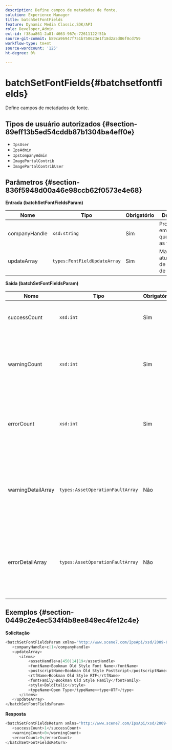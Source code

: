 ```yaml
---
description: Define campos de metadados de fonte.
solution: Experience Manager
title: batchSetFontFields
feature: Dynamic Media Classic,SDK/API
role: Developer,Admin
exl-id: f38aa861-2a81-4663-967e-72611122f51b
source-git-commit: b89ca96947f751b750623e1f18d2a5d86f0cd759
workflow-type: tm+mt
source-wordcount: '125'
ht-degree: 0%

---
```


# batchSetFontFields{#batchsetfontfields}

Define campos de metadados de fonte.

## Tipos de usuário autorizados {#section-89eff13b5ed54cddb87b1304ba4eff0e}

* `IpsUser`
* `IpsAdmin`
* `IpsCompanyAdmin`
* `ImagePortalContrib`
* `ImagePortalContribUser`

## Parâmetros {#section-836f5948d00a46e98ccb62f0573e4e68}

**Entrada (batchSetFontFieldsParam)**

| Nome | Tipo | Obrigatório | Descrição |
|---|---|---|---|
| companyHandle | `xsd:string` | Sim | Processe a empresa que contém as fontes. |
| updateArray | `types:FontFieldUpdateArray` | Sim | Matriz de atualizações de campo de fonte. |

**Saída (batchSetFontFieldsParam)**

| Nome | Tipo | Obrigatório | Descrição |
|---|---|---|---|
| successCount | `xsd:int` | Sim | O número de campos de fonte definidos com êxito. |
| warningCount | `xsd:int` | Sim | Número de avisos gerados quando a operação tentou definir campos de fonte. |
| errorCount | `xsd:int` | Sim | Número de erros gerados quando a operação tentou definir campos de fonte. |
| warningDetailArray | `types:AssetOperationFaultArray` | Não | A matriz de detalhes associados aos ativos que geraram avisos quando a operação tentou aplicar as atualizações. |
| errorDetailArray | `types:AssetOperationFaultArray` | Não | A matriz de detalhes associados aos ativos que geraram erros quando a operação tentou aplicar as atualizações. |

## Exemplos {#section-0449c2e4ec534f4b8ee849ec4fe12c4e}

**Solicitação**

```javascript {.line-numbers}
<batchSetFontFieldsParam xmlns="http://www.scene7.com/IpsApi/xsd/2009-07-31">
   <companyHandle>c|1</companyHandle>
   <updateArray>
      <items>
          <assetHandle>a|450|14|19</assetHandle>
          <fontName>Bookman Old Style Font Name</fontName>
          <postscriptName>Bookman Old Style PostScript</postscriptName>
          <rtfName>Bookman Old Style RTF</rtfName>
          <fontFamily>Bookman Old Style Family</fontFamily>
          <style>BoldItalic</style>
          <typeName>Open Type</typeName><type>OTF</type>
      </items>
   </updateArray>
</batchSetFontFieldsParam>
```

**Resposta**

```javascript {.line-numbers}
<batchSetFontFieldsReturn xmlns="http://www.scene7.com/IpsApi/xsd/2009-07-31">
   <successCount>1</successCount>
   <warningCount>0</warningCount>
   <errorCount>0</errorCount>
</batchSetFontFieldsReturn>
```
